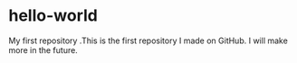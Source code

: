# hello-world
My first repository
.This is the first repository I made on GitHub. I will make more in the future. 
